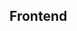 ## Frontend

<!--
**xx-lvr/xx-lvr** is a ✨ _special_ ✨ repository because its `README.md` (this file) appears on your GitHub profile.

ere are some ideas to get you started:

<img src="https://img.shields.io/badge/html5-E34F26?style=for-the-badge&logo=html5&logoColor=white">
<img src="https://img.shields.io/badge/css-1572B6?style=for-the-badge&logo=css3&logoColor=white">
<img src="https://img.shields.io/badge/javascript-F7DF1E?style=for-the-badge&logo=javascript&logoColor=black">
